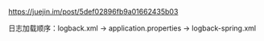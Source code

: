 https://juejin.im/post/5def02896fb9a01662435b03

日志加载顺序：logback.xml -> application.properties -> logback-spring.xml

